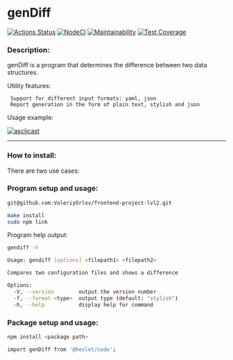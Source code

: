 # genDiff


[![Actions Status](https://github.com/ValeriyOrlov/frontend-project-lvl2/workflows/hexlet-check/badge.svg)](https://github.com/ValeriyOrlov/frontend-project-lvl2/actions)
[![NodeCI](https://github.com/ValeriyOrlov/frontend-project-lvl2/workflows/NodeCI/badge.svg)](https://github.com/ValeriyOrlov/frontend-project-lvl2/actions)
[![Maintainability](https://api.codeclimate.com/v1/badges/dec7d33c4beac9df8c3a/maintainability)](https://codeclimate.com/github/ValeriyOrlov/frontend-project-lvl2/maintainability)
[![Test Coverage](https://api.codeclimate.com/v1/badges/dec7d33c4beac9df8c3a/test_coverage)](https://codeclimate.com/github/ValeriyOrlov/frontend-project-lvl2/test_coverage)

### Description:

genDiff is a program that determines the difference between two data structures.

Utility features:

     Support for different input formats: yaml, json
     Report generation in the form of plain text, stylish and json

Usage example:

[![asciicast](https://asciinema.org/a/DlWTuOrcZO8SXvp3dPk3FvyiP.svg)](https://asciinema.org/a/DlWTuOrcZO8SXvp3dPk3FvyiP)
___

### How to install:

There are two use cases:

### Program setup and usage:
```sh
git@github.com:ValeriyOrlov/frontend-project-lvl2.git

make install
sudo npm link
```
Program help output:
```sh
gendiff -h

Usage: gendiff [options] <filepath1> <filepath2>

Compares two configuration files and shows a difference

Options:
  -V, --version        output the version number
  -f, --format <type>  output type (default: "stylish")
  -h, --help           display help for command
```

### Package setup and usage:
```sh
npm install <package path>

import genDiff from '@hexlet/code';
```